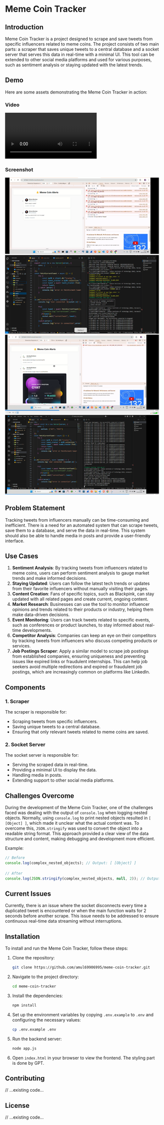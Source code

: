 # Meme Coin Tracker

## Introduction
Meme Coin Tracker is a project designed to scrape and save tweets from specific influencers related to meme coins. The project consists of two main parts: a scraper that saves unique tweets to a central database and a socket server that serves this data in real-time with a minimal UI. This tool can be extended to other social media platforms and used for various purposes, such as sentiment analysis or staying updated with the latest trends.

## Demo
Here are some assets demonstrating the Meme Coin Tracker in action:

### Video
![Watch Demo Video](assets/meme_coin_tracker_demo1.mp4)

### Screenshot
![Demo Screenshot](assets/memecoin1.png)
![Demo Screenshot](assets/memecoin2.png)
![Demo Screenshot](assets/memecoin3.png)
![Demo Screenshot](assets/memecoin4.png)

## Problem Statement
Tracking tweets from influencers manually can be time-consuming and inefficient. There is a need for an automated system that can scrape tweets, save them to a database, and serve the data in real-time. This system should also be able to handle media in posts and provide a user-friendly interface.

## Use Cases
1. **Sentiment Analysis**: By tracking tweets from influencers related to meme coins, users can perform sentiment analysis to gauge market trends and make informed decisions.
2. **Staying Updated**: Users can follow the latest tech trends or updates from their favorite influencers without manually visiting their pages.
3. **Content Creation**: Fans of specific topics, such as Blackpink, can stay updated with all related pages and create current, ongoing content.
4. **Market Research**: Businesses can use the tool to monitor influencer opinions and trends related to their products or industry, helping them make data-driven decisions.
5. **Event Monitoring**: Users can track tweets related to specific events, such as conferences or product launches, to stay informed about real-time developments.
6. **Competitor Analysis**: Companies can keep an eye on their competitors by tracking tweets from influencers who discuss competing products or services.
7. **Job Postings Scraper**: Apply a similar model to scrape job postings from established companies, ensuring uniqueness and preventing issues like expired links or fraudulent internships. This can help job seekers avoid multiple redirections and expired or fraudulent job postings, which are increasingly common on platforms like LinkedIn.

## Components
### 1. Scraper
The scraper is responsible for:
- Scraping tweets from specific influencers.
- Saving unique tweets to a central database.
- Ensuring that only relevant tweets related to meme coins are saved.

### 2. Socket Server
The socket server is responsible for:
- Serving the scraped data in real-time.
- Providing a minimal UI to display the data.
- Handling media in posts.
- Extending support to other social media platforms.

## Challenges Overcome
During the development of the Meme Coin Tracker, one of the challenges faced was dealing with the output of `console.log` when logging nested objects. Normally, using `console.log` to print nested objects resulted in `[ [Object] ]`, which made it unclear what the actual content was. To overcome this, `JSON.stringify` was used to convert the object into a readable string format. This approach provided a clear view of the data structure and content, making debugging and development more efficient.

Example:
```javascript
// Before
console.log(complex_nested_objects); // Output: [ [Object] ]

// After
console.log(JSON.stringify(complex_nested_objects, null, 2)); // Output: [ { "url": "http://example.com" }, { "url": "http://example2.com" } ]
```

## Current Issues
Currently, there is an issue where the socket disconnects every time a duplicated tweet is encountered or when the main function waits for 2 seconds before another scrape. This issue needs to be addressed to ensure continuous real-time data streaming without interruptions.

## Installation
To install and run the Meme Coin Tracker, follow these steps:

1. Clone the repository:
    ```bash
    git clone https://github.com/amul69906995/meme-coin-tracker.git
    ```

2. Navigate to the project directory:
    ```bash
    cd meme-coin-tracker
    ```

3. Install the dependencies:
    ```bash
    npm install
    ```

4. Set up the environment variables by copying `.env.example` to `.env` and configuring the necessary values:
    ```bash
    cp .env.example .env
    ```

5. Run the backend server:
    ```bash
    node app.js
    ```

6. Open `index.html` in your browser to view the frontend. The styling part is done by GPT.


## Contributing
// ...existing code...

## License
// ...existing code...
